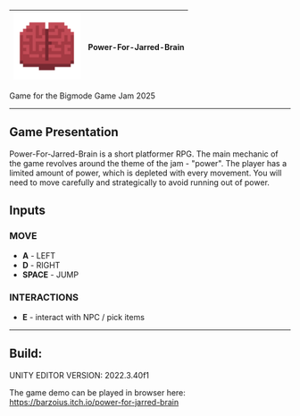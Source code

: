 | <img src="ForRM/BrainICON.png" width="120px"/> | **Power-For-Jarred-Brain** |
|------------------------------------------------------|--------------------------|

 Game for the Bigmode Game Jam 2025

-------------------------------
## Game Presentation

Power-For-Jarred-Brain is a short platformer RPG. 
The main mechanic of the game revolves around the
theme of the jam - "power". The player has a limited amount 
of power, which is depleted with every movement.
You will need to move carefully 
and strategically to avoid running out of power.

## Inputs

### MOVE
- **A** - LEFT
- **D** - RIGHT
- **SPACE** - JUMP

### INTERACTIONS
- **E** - interact with NPC / pick items

-------------------------------

## Build:
UNITY EDITOR VERSION: 2022.3.40f1<br />

The game demo can be played in browser here: https://barzoius.itch.io/power-for-jarred-brain<br />

